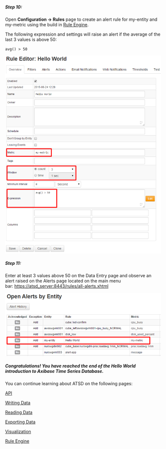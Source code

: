 ##### Step 10:

Open **Configuration -> Rules** page to create an alert rule for my-entity and my-metric using the build in [Rule Engine](../rule-engine).

The following expression and settings will raise an alert if the average of the last 3 values is above 50:

```
avg() > 50
```

![](resources/hello_world_rule1.png)

##### Step 11:

Enter at least 3 values above 50 on the Data Entry page and observe an alert raised on the Alerts page located on the main menu bar: [https://atsd_server:8443/rules/all-alerts.xhtml](http://atsd_server:8088/rules/all-alerts.xhtml)

![](resources/alert_hello_world.png)

##### Congratulations! You have reached the end of the Hello World introduction to Axibase Time Series Database.

You can continue learning about ATSD on the following pages:

[API](../api#axibase-time-series-database-api)

[Writing Data](https://axibase.com/products/axibase-time-series-database/writing-data/)

[Reading Data](../api#api-clients)

[Exporting Data](https://axibase.com/products/axibase-time-series-database/exporting-data/)

[Visualization](https://axibase.com/products/axibase-time-series-database/visualization/)

[Rule Engine](../rule-engine)

